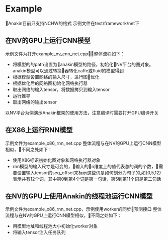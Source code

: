 # Example
Anakin目前只支持NCHW的格式
示例文件在test/framework/net下
## 在NV的GPU上运行CNN模型
示例文件为打开example_nv_cnn_net.cpp，整体流程如下：
- 将模型的的path设置为anakin模型的路径，初始化NV平台的图对象。 anakin模型可以通过转换器转化caffe或fluid的模型得到
- 根据模型设置网络的输入尺寸，进行图优化
- 根据优化后的网络图初始化网络执行器
- 取出网络的输入tensor，将数据拷贝到输入tensor
- 运行推导
- 取出网络的输出tensor

以NV平台为例演示Anakin框架的使用方法，注意编译时需要打开GPU编译开关

## 在X86上运行RNN模型
示例文件为example_x86_rnn_net.cpp
整体流程与在NV的GPU上运行CNN模型相似，不同之处如下：
- 使用X86标识初始化图对象和网络执行器对象
- rnn模型的输入尺寸是可变的，输入的n维度上的值代表总的词的个数，需要设置输入tensor的seq_offset来标示这些词是如何划分为句子的,如{0,5,12}表示共有12个词，其中第0到第4个词是第一句话，第5到第11个词是第二句话

## 在NV的GPU上使用Anakin的线程池运行CNN模型
示例文件为example_x86_rnn_net.cpp，示例使用worker的同步预测接口
整体流程与在NV的GPU上运行CNN模型相似，不同之处如下：
- 用模型地址和线程池大小初始化worker对象
- 将输入tensor注入任务队列

